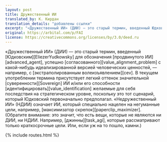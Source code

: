 ```yaml
---
layout: post
title: Дружественный ИИ
translated_by: К. Кирдан
translation_details: "добавлены ссылки"
excerpt: "«Дружественный ИИ» (ДИИ) — это старый термин, введенный Юдковским для обозначения продвинутого ИИ, успешно согласованного с какой-нибудь идеализированной версией человеческих ценностей, — например, с экстраполированным волением."
original: https://arbital.com/p/FAI
license: https://creativecommons.org/licenses/by/3.0/deed.ru
---
```

«Дружественный ИИ» (ДИИ) — это старый термин, введенный [Юдковским][EliezerYudkowsky] для обозначения [продвинутого ИИ][advanced_agent], успешно [согласованного][value_alignment_problem] с какой-нибудь идеализированной версией человеческих ценностей, — например, с [экстраполированным волеизъявлением][cev]. В текущем употреблении термина присутствует легкий оттенок значительной [суверенности][Sovereign] ИИ и/или его способности [идентифицировать][value_identification] желаемые для себя последствия на стратегическом уровне, поскольку это тот сценарий, который Юдковский первоначально предполагал. «Недружественный ИИ» (НДИИ) означает ИИ, который специально нацелен на негуманные цели, например, [максимизатор скрепок][paperclip_maximizer]. (Обратите внимание: это значит, что есть вещи, которые не являются ни ДИИ, ни НДИИ. Например, [джинны][task_agi], которые рассматривают только краткосрочные цели. Или, если уж на то пошло, камни.)

{% include routes.html %}
